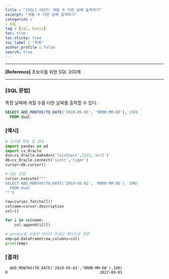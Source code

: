 ```yaml
---
title : "[SQL]-(027) 개월 수 더한 날짜 출력하기"
excerpt: "개월 수 더한 날짜 출력하기"
categories :
- SQL
tag : [sql, basic]
toc: true
toc_sticky: true
toc_label : "목록"
author_profile : false
search: true
---
```


---
**[Reference]** 초보자를 위한 SQL 200제

---
### [SQL 문법]
특정 날짜에 개월 수를 더한 날짜를 출력할 수 있다.

```sql
SELECT ADD_MONTHS(TO_DATE('2019-05-01', 'RRRR-MM-DD'), 100)
  FROM dual
```
### [예시]
```python
# 오라클 연동 및 접속
import pandas as pd
import cx_Oracle
dsn=cx_Oracle.makedsn('localhost',1521,'orcl')
db=cx_Oracle.connect('scott','tiger')
cursor=db.cursor()

# SQL 문법
cursor.execute("""
SELECT ADD_MONTHS(TO_DATE('2019-05-01', 'RRRR-MM-DD'), 100)
  FROM dual
""")

row=cursor.fetchall()
colname=cursor.description
col=[]

for i in colname:
    col.append(i[0])

# pandas를 사용한 데이터 프레임 형식으로 변환
emp=pd.DataFrame(row,columns=col)
print(emp)
```
### [결과]
      ADD_MONTHS(TO_DATE('2019-05-01','RRRR-MM-DD'),100)
    0                                         2027-09-01
    

